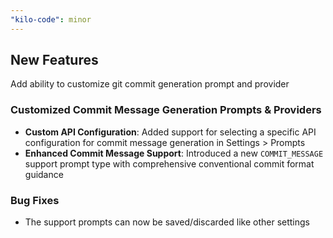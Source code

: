 ```yaml
---
"kilo-code": minor
---
```


## New Features

Add ability to customize git commit generation prompt and provider

### Customized Commit Message Generation Prompts & Providers

- **Custom API Configuration**: Added support for selecting a specific API configuration for commit message generation in Settings > Prompts
- **Enhanced Commit Message Support**: Introduced a new `COMMIT_MESSAGE` support prompt type with comprehensive conventional commit format guidance

### Bug Fixes

- The support prompts can now be saved/discarded like other settings